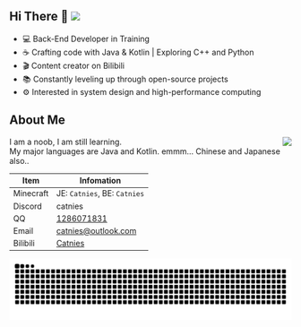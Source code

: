 ## Hi There 👋 ![](https://komarev.com/ghpvc/?username=Catnies&color=blue&style=flat-square)

- 💻 Back-End Developer in Training
- ☕️ Crafting code with Java & Kotlin | Exploring C++ and Python
- 🎬 Content creator on Bilibili
- 📚 Constantly leveling up through open-source projects
- ⚙️ Interested in system design and high-performance computing

  
## About Me 
<img align="right" src="https://github-readme-stats.vercel.app/api/top-langs/?username=Catnies&layout=donut&title_color=00FFC6&text_color=F8F8FF&icon_color=fff000&bg_color=30,10111E,282A35&hide_border=true"/>
 
I am a noob, I am still learning.     
My major languages are Java and Kotlin. emmm... Chinese and Japanese also..  

| Item | Infomation |
| ---- | ---- |
| Minecraft | JE: `Catnies`, BE: `Catnies` |
| Discord | catnies |
| QQ | [1286071831](http://wpa.qq.com/msgrd?v=3&uin=1286071831&site=qq&menu=yes) |
| Email | [catnies@outlook.com](mailto:catnies@outlook.com) |
| Bilibili | [Catnies](https://space.bilibili.com/22876644) |


<picture>
  <source media="(prefers-color-scheme: dark)" srcset="https://raw.githubusercontent.com/Catnies/Catnies/output/github-contribution-grid-snake-dark.svg">
  <source media="(prefers-color-scheme: light)" srcset="https://raw.githubusercontent.com/Catnies/Catnies/output/github-contribution-grid-snake.svg">
  <img alt="github contribution grid snake animation" src="https://raw.githubusercontent.com/Catnies/Catnies/output/github-contribution-grid-snake.svg">
</picture>
